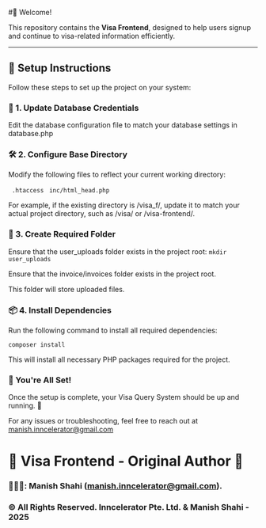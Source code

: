 #🚀 Welcome!

This repository contains the **Visa Frontend**, designed to help users signup and continue to visa-related information efficiently.

---

## 📌 Setup Instructions

Follow these steps to set up the project on your system:

### 🔧 1. Update Database Credentials

Edit the database configuration file to match your database settings in database.php

### 🛠️ 2. Configure Base Directory

Modify the following files to reflect your current working directory:

` .htaccess`
` inc/html_head.php`

For example, if the existing directory is /visa_f/, update it to match your actual project directory, such as /visa/ or /visa-frontend/.

### 📂 3. Create Required Folder

Ensure that the user_uploads folder exists in the project root:
`mkdir user_uploads`

Ensure that the invoice/invoices folder exists in the project root.

This folder will store uploaded files.

### 📦 4. Install Dependencies

Run the following command to install all required dependencies:

`composer install`

This will install all necessary PHP packages required for the project.

### 🎯 You're All Set!

Once the setup is complete, your Visa Query System should be up and running. 🚀

For any issues or troubleshooting, feel free to reach out at manish.inncelerator@gmail.com

# 🌟 Visa Frontend - Original Author 🌟

### 👨🏻‍💻: Manish Shahi (manish.inncelerator@gmail.com).

### ©️ All Rights Reserved. Inncelerator Pte. Ltd. & Manish Shahi - 2025
